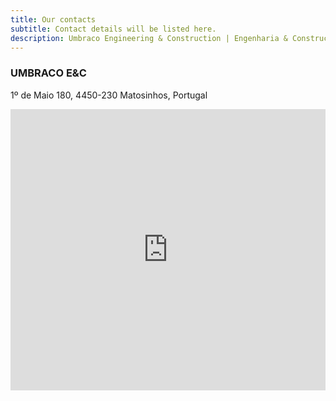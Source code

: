 ```yaml
---
title: Our contacts
subtitle: Contact details will be listed here.
description: Umbraco Engineering & Construction | Engenharia & Construção | Construção chave na mão
---
```


### UMBRACO E&C
1º de Maio 180, 4450-230 Matosinhos, Portugal

<iframe src="https://www.google.com/maps/embed?pb=!1m14!1m8!1m3!1d12011.172807146477!2d-8.6822177!3d41.1826775!3m2!1i1024!2i768!4f13.1!3m3!1m2!1s0x0%3A0xd6f1aeb4f7fb17f5!2sUMBRACO%20E%26C!5e0!3m2!1sen!2sby!4v1592377874755!5m2!1sen!2sby" width="100%" height="450" frameborder="0" style="border:0;" allowfullscreen="" aria-hidden="false" tabindex="0"></iframe>